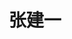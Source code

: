---
title: 张建一
graduate_time: 2019
position: 硕士
photo: "/url_test/alumnus/zhangjianyi/photo.jpg"
place: 1
career: 大连理工大学
---